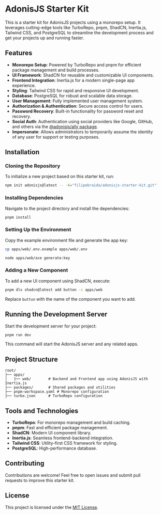 # AdonisJS Starter Kit

This is a starter kit for AdonisJS projects using a monorepo setup. It leverages cutting-edge tools like TurboRepo, pnpm, ShadCN, Inertia.js, Tailwind CSS, and PostgreSQL to streamline the development process and get your projects up and running faster.

## Features

- **Monorepo Setup**: Powered by TurboRepo and pnpm for efficient package management and build processes.
- **UI Framework**: ShadCN for reusable and customizable UI components.
- **Frontend Integration**: Inertia.js for a modern single-page app experience.
- **Styling**: Tailwind CSS for rapid and responsive UI development.
- **Database**: PostgreSQL for robust and scalable data storage.
- **User Management**: Fully implemented user management system.
- **Authorization & Authentication**: Secure access control for users.
- **Password Recovery**: Built-in functionality for password reset and recovery.
- **Social Auth**: Authentication using social providers like Google, GitHub, and others via the [@adonisjs/ally package](https://docs.adonisjs.com/guides/authentication/social-authentication).
- **Impersonate**: Allows administrators to temporarily assume the identity of any user for support or testing purposes. 

## Installation

### Cloning the Repository
To initialize a new project based on this starter kit, run:
```bash
npm init adonisjs@latest -- -K="filipebraida/adonisjs-starter-kit.git"
```

### Installing Dependencies
Navigate to the project directory and install the dependencies:
```bash
pnpm install
```

### Setting Up the Environment
Copy the example environment file and generate the app key:
```bash
cp apps/web/.env.example apps/web/.env
```
```bash
node apps/web/ace generate:key
```

### Adding a New Component
To add a new UI component using ShadCN, execute:
```bash
pnpm dlx shadcn@latest add button -c apps/web
```
Replace `button` with the name of the component you want to add.

## Running the Development Server

Start the development server for your project:
```bash
pnpm run dev
```
This command will start the AdonisJS server and any related apps.

## Project Structure

```
root/
├── apps/
│   ├── web/        # Backend and Frontend app using AdonisJS with Inertia.js
├── packages/       # Shared packages and utilities
├── pnpm-workspace.yaml # Monorepo configuration
├── turbo.json      # TurboRepo configuration
```

## Tools and Technologies

- **TurboRepo**: For monorepo management and build caching.
- **pnpm**: Fast and efficient package management.
- **ShadCN**: Modern UI component library.
- **Inertia.js**: Seamless frontend-backend integration.
- **Tailwind CSS**: Utility-first CSS framework for styling.
- **PostgreSQL**: High-performance database.

## Contributing

Contributions are welcome! Feel free to open issues and submit pull requests to improve this starter kit.

## License

This project is licensed under the [MIT License](LICENSE).
